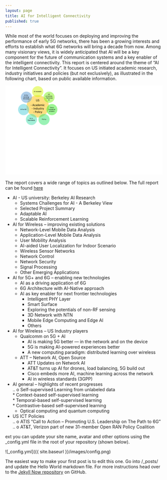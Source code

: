 ```yaml
---
layout: page
title: AI for Intelligent Connectivity
published: true
---
```

While most of the world focuses on deploying and improving the performance of early 5G networks, there has been a growing interests and efforts to establish what 6G networks will bring a decade from now. Among many visionary views, it is widely anticipated that AI will be a key component for the future of communication systems and a key enabler of the intelligent connectivity. 
This report is centered around the theme of “AI for Intelligent Connectivity”. It focuses on US initiated academic research, industry initiatives and policies (but not exclusively), as illustrated in the following chart, based on public available information.

![ai.png](ai.png)

The report covers a wide range of topics as outlined below. The full report can be found [here](report.pdf "insights")
* AI - US university: Berkeley AI Research	
    * Systems Challenges for AI - A Berkeley View	
    * Selected Project Summary	
    * Adaptable AI
    * Scalable Reinforcement Learning	
* AI for Wireless – improving existing solutions	
    * Network-Level Mobile Data Analysis	
    * Application-Level Mobile Data Analysis	
    * User Mobility Analysis	
    * AI-aided User Localization for Indoor Scenario	
    * Wireless Sensor Networks	
    * Network Control	
    * Network Security	
    * Signal Processing	
    * Other Emerging Applications	
* AI for 5G+ and 6G – enabling new technologies	
    * AI as a driving application of 6G	
    * 6G Architecture with AI-Native approach	
    * AI as key enabler for next frontier technologies	
        * Intelligent PHY Layer	
        * Smart Surface	
        * Exploring the potentials of non-RF sensing	
        * 3D Network with NTN	
        * Mobile Edge Computing and Edge AI	
        * Others	
* AI for Wireless – US Industry players 
    * Qualcomm on 5G + AI	
        * AI is making 5G better — in the network and on the device	
        * 5G is making AI-powered experiences better	
        * A new computing paradigm: distributed learning over wireless		
    * ATT – Network AI, Open Source	
        * ATT Updates on Network AI	
        * AT&T turns up AI for drones, load balancing, 5G build out	
        * Cisco embeds more AI, machine learning across the network	
        * AI in wireless standards (3GPP)	
* AI general – highlights of recent progresses	
.. o Self-supervised Learning from unlabeled data	
        * Context-based self-supervised learning	
        * Temporal-based self-supervised learning	
        * Contrastive-based self-supervised learning	
    * Optical computing and quantum computing	
* US ICT Policies	
.. o ATIS “Call to Action – Promoting U.S. Leadership on The Path to 6G”
.. o AT&T, Verizon part of new 31-member Open RAN Policy Coalition

ext you can update your site name, avatar and other options using the _config.yml file in the root of your repository (shown below).

![_config.yml]({{ site.baseurl }}/images/config.png)

The easiest way to make your first post is to edit this one. Go into /_posts/ and update the Hello World markdown file. For more instructions head over to the [Jekyll Now repository](https://github.com/barryclark/jekyll-now) on GitHub.
